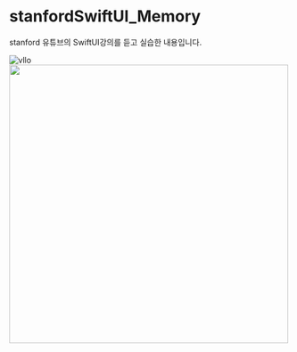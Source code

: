 # stanfordSwiftUI_Memory
stanford 유튜브의 SwiftUI강의를 듣고 실습한 내용입니다.

![vllo](https://user-images.githubusercontent.com/50395024/108480033-cbf17200-72d9-11eb-99bd-c2a7537ec98b.gif)
<img src="https://user-images.githubusercontent.com/50395024/108480033-cbf17200-72d9-11eb-99bd-c2a7537ec98b.gif" width="500">
